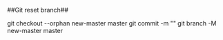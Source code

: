 ##Git reset branch##

git checkout --orphan new-master master
git commit -m ""
git branch -M new-master master
